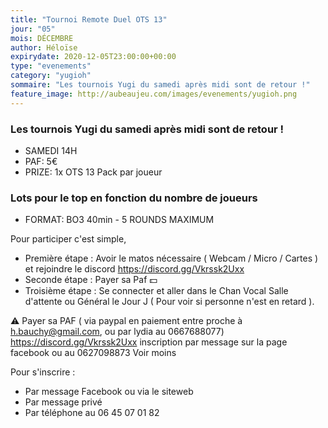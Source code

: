 ```yaml
---
title: "Tournoi Remote Duel OTS 13"
jour: "05"
mois: DÉCEMBRE
author: Héloïse
expirydate: 2020-12-05T23:00:00+00:00
type: "evenements"
category: "yugioh"
sommaire: "Les tournois Yugi du samedi après midi sont de retour !"
feature_image: http://aubeaujeu.com/images/evenements/yugioh.png
---
```

### Les tournois Yugi du samedi après midi sont de retour !

- SAMEDI 14H
- PAF: 5€
- PRIZE: 1x OTS 13 Pack par joueur

### Lots pour le top en fonction du nombre de joueurs

- FORMAT: BO3 40min - 5 ROUNDS MAXIMUM

Pour participer c'est simple,
- Première étape : Avoir le matos nécessaire ( Webcam / Micro / Cartes ) et rejoindre le discord https://discord.gg/Vkrssk2Uxx
- Seconde étape : Payer sa Paf 💵
- Troisième étape : Se connecter et aller dans le Chan Vocal Salle d'attente ou Général le Jour J ( Pour voir si personne n'est en retard ).

⚠️ Payer sa PAF ( via paypal en paiement entre proche à h.bauchy@gmail.com, ou par lydia au 0667688077)
https://discord.gg/Vkrssk2Uxx
inscription par message sur la page facebook ou au 0627098873 Voir moins

Pour s'inscrire :
- Par message Facebook ou via le siteweb
- Par message privé
- Par téléphone au 06 45 07 01 82
